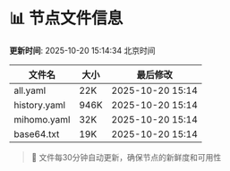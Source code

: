 # 📊 节点文件信息

**更新时间**: 2025-10-20 15:14:34 北京时间

| 文件名 | 大小 | 最后修改 |
|--------|------|----------|
| all.yaml | 22K | 2025-10-20 15:14 |
| history.yaml | 946K | 2025-10-20 15:14 |
| mihomo.yaml | 32K | 2025-10-20 15:14 |
| base64.txt | 19K | 2025-10-20 15:14 |

> 🔄 文件每30分钟自动更新，确保节点的新鲜度和可用性
